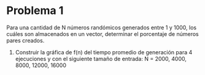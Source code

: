 # Problema 1

Para una cantidad de N números randómicos generados entre 1 y 1000, los cuáles son almacenados en un vector, determinar el porcentaje de números pares creados.

1. Construir la gráfica de f(n) del tiempo promedio de generación para 4 ejecuciones y con el siguiente tamaño de entrada:
N = 2000, 4000, 8000, 12000, 16000
